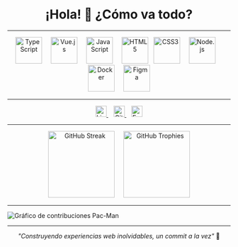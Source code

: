 <h1 align="center">¡Hola! 👋 ¿Cómo va todo?</h1>
<hr>

<div align="center">
  <img src="https://skillicons.dev/icons?i=typescript" height="60" alt="TypeScript" />
  <img width="12" />
  <img src="https://skillicons.dev/icons?i=vue" height="60" alt="Vue.js" />
  <img width="12" />
  <img src="https://skillicons.dev/icons?i=javascript" height="60" alt="JavaScript" />
  <img width="12" />
  <img src="https://skillicons.dev/icons?i=html" height="60" alt="HTML5" />
  <img width="4" />
  <img src="https://skillicons.dev/icons?i=css" height="60" alt="CSS3" />
  <img width="12" />
  <img src="https://skillicons.dev/icons?i=nodejs" height="60" alt="Node.js" />
  <img width="12" />
  <img src="https://skillicons.dev/icons?i=docker" height="60" alt="Docker" />
  <img width="12" />
  <img src="https://cdn.jsdelivr.net/gh/devicons/devicon/icons/figma/figma-original.svg" height="60" alt="Figma" />
</div>
<hr>

<div align="center">
  <a href="https://linkedin.com/in/tu-perfil" target="_blank">
    <img src="https://img.shields.io/static/v1?message=LinkedIn&logo=linkedin&color=0077B5&style=for-the-badge" height="25" alt="LinkedIn" />
  </a>
  <img width="8" />
  <a href="https://github.com/Jenaru0" target="_blank">
    <img src="https://img.shields.io/static/v1?message=GitHub&logo=github&color=100000&style=for-the-badge" height="25" alt="GitHub" />
  </a>
  <img width="8" />
  <a href="mailto:tu-email@gmail.com">
    <img src="https://img.shields.io/static/v1?message=Email&logo=gmail&color=D14836&style=for-the-badge" height="25" alt="Email" />
  </a>
</div>
<hr>

<div align="center">
  <img src="https://streak-stats.demolab.com?user=Jenaru0&locale=es&mode=daily&theme=dracula" height="150" alt="GitHub Streak" />
  <img width="12" />
  <img src="https://github-profile-trophy.vercel.app/?username=Jenaru0&theme=dracula&column=-1" height="150" alt="GitHub Trophies" />
</div>
<hr>

<picture>
  <source media="(prefers-color-scheme: dark)" srcset="https://raw.githubusercontent.com/Jenaru0/Jenaru0/output/pacman-contribution-graph-dark.svg">
  <source media="(prefers-color-scheme: light)" srcset="https://raw.githubusercontent.com/Jenaru0/Jenaru0/output/pacman-contribution-graph.svg">
  <img alt="Gráfico de contribuciones Pac-Man" src="https://raw.githubusercontent.com/Jenaru0/Jenaru0/output/pacman-contribution-graph.svg" />
</picture>
<hr>

<p align="center"><em>"Construyendo experiencias web inolvidables, un commit a la vez"</em> 🚀</p>
